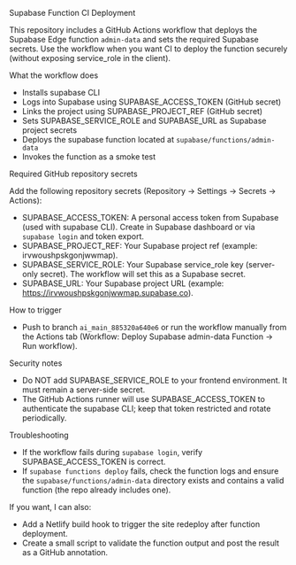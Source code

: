 Supabase Function CI Deployment

This repository includes a GitHub Actions workflow that deploys the Supabase Edge function `admin-data` and sets the required Supabase secrets. Use the workflow when you want CI to deploy the function securely (without exposing service_role in the client).

What the workflow does

- Installs supabase CLI
- Logs into Supabase using SUPABASE_ACCESS_TOKEN (GitHub secret)
- Links the project using SUPABASE_PROJECT_REF (GitHub secret)
- Sets SUPABASE_SERVICE_ROLE and SUPABASE_URL as Supabase project secrets
- Deploys the supabase function located at `supabase/functions/admin-data`
- Invokes the function as a smoke test

Required GitHub repository secrets

Add the following repository secrets (Repository -> Settings -> Secrets -> Actions):

- SUPABASE_ACCESS_TOKEN: A personal access token from Supabase (used with supabase CLI). Create in Supabase dashboard or via `supabase login` and token export.
- SUPABASE_PROJECT_REF: Your Supabase project ref (example: irvwoushpskgonjwwmap).
- SUPABASE_SERVICE_ROLE: Your Supabase service_role key (server-only secret). The workflow will set this as a Supabase secret.
- SUPABASE_URL: Your Supabase project URL (example: https://irvwoushpskgonjwwmap.supabase.co).

How to trigger

- Push to branch `ai_main_885320a640e6` or run the workflow manually from the Actions tab (Workflow: Deploy Supabase admin-data Function -> Run workflow).

Security notes

- Do NOT add SUPABASE_SERVICE_ROLE to your frontend environment. It must remain a server-side secret.
- The GitHub Actions runner will use SUPABASE_ACCESS_TOKEN to authenticate the supabase CLI; keep that token restricted and rotate periodically.

Troubleshooting

- If the workflow fails during `supabase login`, verify SUPABASE_ACCESS_TOKEN is correct.
- If `supabase functions deploy` fails, check the function logs and ensure the `supabase/functions/admin-data` directory exists and contains a valid function (the repo already includes one).

If you want, I can also:
- Add a Netlify build hook to trigger the site redeploy after function deployment.
- Create a small script to validate the function output and post the result as a GitHub annotation.

